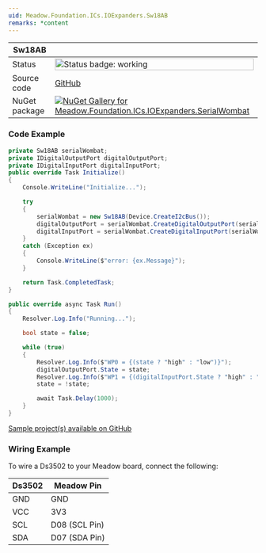 ```yaml
---
uid: Meadow.Foundation.ICs.IOExpanders.Sw18AB
remarks: *content
---
```


| Sw18AB | |
|--------|--------|
| Status | <img src="https://img.shields.io/badge/Working-brightgreen" style="width: auto; height: -webkit-fill-available;" alt="Status badge: working" /> |
| Source code | [GitHub](https://github.com/WildernessLabs/Meadow.Foundation/tree/main/Source/Meadow.Foundation.Peripherals/ICs.IOExpanders.SerialWombat/Driver/Drivers) |
| NuGet package | <a href="https://www.nuget.org/packages/Meadow.Foundation.ICs.IOExpanders.SerialWombat/" target="_blank"><img src="https://img.shields.io/nuget/v/Meadow.Foundation.ICs.IOExpanders.SerialWombat.svg?label=Meadow.Foundation.ICs.IOExpanders.SerialWombat" alt="NuGet Gallery for Meadow.Foundation.ICs.IOExpanders.SerialWombat" /></a> |

### Code Example

```csharp
private Sw18AB serialWombat;
private IDigitalOutputPort digitalOutputPort;
private IDigitalInputPort digitalInputPort;
public override Task Initialize()
{
    Console.WriteLine("Initialize...");

    try
    {
        serialWombat = new Sw18AB(Device.CreateI2cBus());
        digitalOutputPort = serialWombat.CreateDigitalOutputPort(serialWombat.Pins.WP0);
        digitalInputPort = serialWombat.CreateDigitalInputPort(serialWombat.Pins.WP1);
    }
    catch (Exception ex)
    {
        Console.WriteLine($"error: {ex.Message}");
    }

    return Task.CompletedTask;
}

public override async Task Run()
{
    Resolver.Log.Info("Running...");

    bool state = false;

    while (true)
    {
        Resolver.Log.Info($"WP0 = {(state ? "high" : "low")}");
        digitalOutputPort.State = state;
        Resolver.Log.Info($"WP1 = {(digitalInputPort.State ? "high" : "low")}");
        state = !state;

        await Task.Delay(1000);
    }
}

```

[Sample project(s) available on GitHub](https://github.com/WildernessLabs/Meadow.Foundation/tree/main/Source/Meadow.Foundation.Peripherals/ICs.IOExpanders.SerialWombat/Samples/Sw18AB_Sample)

### Wiring Example

To wire a Ds3502 to your Meadow board, connect the following:

| Ds3502  | Meadow Pin    |
|---------|---------------|
| GND     | GND           |
| VCC     | 3V3           |
| SCL     | D08 (SCL Pin) |
| SDA     | D07 (SDA Pin) |
